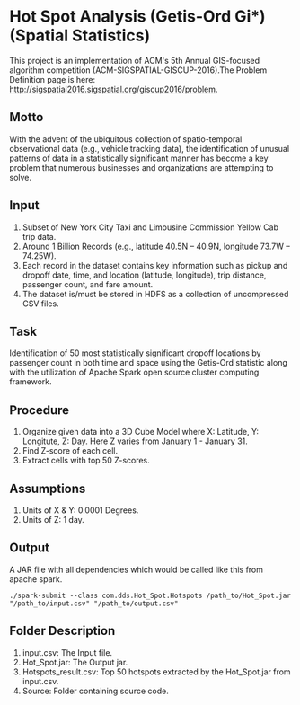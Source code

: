 # Hot Spot Analysis (Getis-Ord Gi*) (Spatial Statistics)
This project is an implementation of ACM's 5th Annual GIS-focused algorithm competition (ACM-SIGSPATIAL-GISCUP-2016).The Problem Definition page is here: http://sigspatial2016.sigspatial.org/giscup2016/problem.

## Motto
With the advent of the ubiquitous collection of spatio-temporal observational data (e.g., vehicle tracking data), the identification of unusual patterns of data in a statistically significant manner has become a key problem that numerous businesses and organizations are attempting to solve.

## Input
1. Subset of New York City Taxi and Limousine Commission Yellow Cab trip data.
2. Around 1 Billion Records (e.g., latitude 40.5N – 40.9N, longitude 73.7W – 74.25W).
3. Each record in the dataset contains key information such as pickup and dropoff date, time, and location (latitude, longitude), trip distance, passenger count, and fare amount.
4. The dataset is/must be stored in HDFS as a collection of uncompressed CSV files.

## Task
Identification of 50 most statistically significant dropoff locations by passenger count in both time and space using the Getis-Ord statistic along with the utilization of Apache Spark open source cluster computing framework.

## Procedure
1. Organize given data into a 3D Cube Model where X: Latitude, Y: Longitute, Z: Day. Here Z varies from January 1 - January 31.
2. Find Z-score of each cell.
3. Extract cells with top 50 Z-scores.

## Assumptions
1. Units of X & Y: 0.0001 Degrees.
2. Units of Z: 1 day.

## Output
A JAR file with all dependencies which would be called like this from apache spark.
```
./spark-submit --class com.dds.Hot_Spot.Hotspots /path_to/Hot_Spot.jar "/path_to/input.csv" "/path_to/output.csv"
```
## Folder Description
1. input.csv: The Input file.
2. Hot_Spot.jar: The Output jar.
3. Hotspots_result.csv: Top 50 hotspots extracted by the Hot_Spot.jar from input.csv.
4. Source: Folder containing source code.
